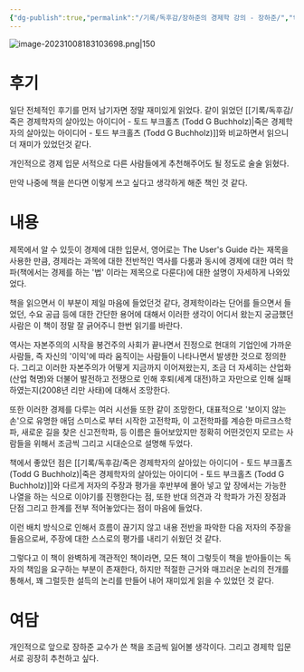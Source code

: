 ```yaml
---
{"dg-publish":true,"permalink":"/기록/독후감/장하준의 경제학 강의 - 장하준/","title":"장하준의 경제학 강의","tags":["📚Book"]}
---
```



![image-20231008183103698.png|150](/img/user/%EA%B8%B0%EB%A1%9D/%EB%8F%85%ED%9B%84%EA%B0%90/assets/%EC%9E%A5%ED%95%98%EC%A4%80%EC%9D%98%20%EA%B2%BD%EC%A0%9C%ED%95%99%20%EA%B0%95%EC%9D%98%20-%20%EC%9E%A5%ED%95%98%EC%A4%80/image-20231008183103698.png)

# 후기 
일단 전체적인 후기를 먼저 남기자면 정말 재미있게 읽었다. 같이 읽었던 [[기록/독후감/죽은 경제학자의 살아있는 아이디어 - 토드 부크홀츠 (Todd G Buchholz)\|죽은 경제학자의 살아있는 아이디어 - 토드 부크홀츠 (Todd G Buchholz)]]와 비교하면서 읽으니 더 재미가 있었던것 같다.

개인적으로 경제 입문 서적으로 다른 사람들에게 추천해주어도 될 정도로 술술 읽혔다. 

만약 나중에 책을 쓴다면 이렇게 쓰고 싶다고 생각하게 해준 책인 것 같다.
# 내용
제목에서 알 수 있듯이 경제에 대한 입문서, 영어로는 The User's Guide 라는 재목을 사용한 만큼, 경제라는 과목에 대한 전반적인 역사를 다룸과 동시에 경제에 대한 여러 학파(책에서는 경제를 하는 '법' 이라는 제목으로 다룬다)에 대한 설명이 자세하게 나와있었다. 

책을 읽으면서 이 부분이 제일 마음에 들었던것 같다, 경제학이라는 단어를 들으면서 들었던, 수요 공급 등에 대한 간단한 용어에 대해서 이러한 생각이 어디서 왔는지 궁금했던 사람은 이 책이 정말 잘 긁어주니 한번 읽기를 바란다.

역사는 자본주의의 시작을 봉건주의 사회가 끝나면서 진정으로 현대의 기업인에 가까운 사람들, 즉 자신의 '이익'에 따라 움직이는 사람들이 나타나면서 발생한 것으로 정의한다. 
그리고 이러한 자본주의가 어떻게 지금까지 이어져왔는지, 조금 더 자세히는 산업화(산업 혁명)와 더불어 발전하고 전쟁으로 인해 후퇴(세계 대전)하고 자만으로 인해 실패하였는지(2008년 리만 사태)에 대해서 조망한다.

또한 이러한 경제를 다루는 여러 시선들 또한 같이 조망한다, 대표적으로 '보이지 않는 손'으로 유명한 애덤 스미스로 부터 시작한 고전학파, 이 고전학파를 계승한 마르크스학파, 새로운 길을 찾은 신고전학파, 등 이름은 들어보았지만 정확히 어떤것인지 모르는 사람들을 위해서 조금씩 그리고 시대순으로 설명해 두었다. 

책에서 좋았던 점은 [[기록/독후감/죽은 경제학자의 살아있는 아이디어 - 토드 부크홀츠 (Todd G Buchholz)\|죽은 경제학자의 살아있는 아이디어 - 토드 부크홀츠 (Todd G Buchholz)]]와 다르게 저자의 주장과 평가을 후반부에 몰아 넣고 앞 장에서는 가능한 나열을 하는 식으로 이야기를 진행한다는 점, 또한 반대 의견과 각 학파가 가진 장점과 단점 그리고 한계를 전부 적어놓았다는 점이 마음에 들었다. 

이런 배치 방식으로 인해서 흐름이 끊기지 않고 내용 전반을 파악한 다음 저자의 주장을 들음으로써, 주장에 대한 스스로의 평가를 내리기 쉬웠던 것 같다.

그렇다고 이 책이 완벽하게 객관적인 책이라면, 모든 책이 그렇듯이 책을 받아들이는 독자의 책임을 요구하는 부분이 존재한다, 하지만 적절한 근거와 매끄러운 논리의 전개를 통해서, 꽤 그럴듯한 설득의 논리를 만들어 내어 재미있게 읽을 수 있었던 것 같다.


# 여담
개인적으로 앞으로 장하준 교수가 쓴 책을 조금씩 잃어볼 생각이다.
그리고 경제학 입문서로 굉장히 추천하고 싶다.